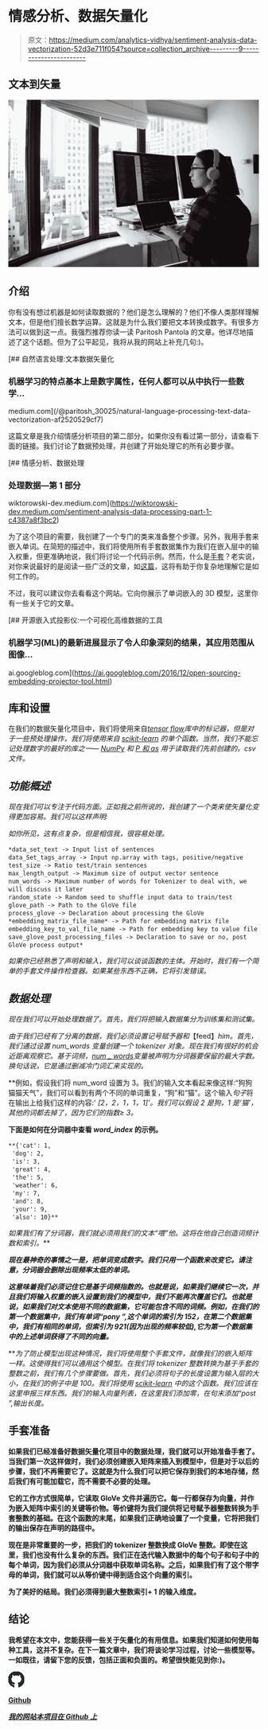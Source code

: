 # 情感分析、数据矢量化

> 原文：<https://medium.com/analytics-vidhya/sentiment-analysis-data-vectorization-52d3e711f054?source=collection_archive---------9----------------------->

## 文本到矢量

![](img/34c1fb48a8ca03b046e3e4434e59cf86.png)

## 介绍

你有没有想过机器是如何读取数据的？他们是怎么理解的？他们不像人类那样理解文本，但是他们擅长数学运算。这就是为什么我们要把文本转换成数字。有很多方法可以做到这一点。我强烈推荐你读一读 Paritosh Pantola 的文章。他详尽地描述了这个话题。但为了公平起见，我将从我的网站上补充几句:)。

[](/@paritosh_30025/natural-language-processing-text-data-vectorization-af2520529cf7) [## 自然语言处理:文本数据矢量化

### 机器学习的特点基本上是数字属性，任何人都可以从中执行一些数学…

medium.com](/@paritosh_30025/natural-language-processing-text-data-vectorization-af2520529cf7) 

这篇文章是我介绍情感分析项目的第二部分。如果你没有看过第一部分，请查看下面的链接。我们讨论了数据预处理，并创建了开始处理它的所有必要步骤。

[](https://wiktorowski-dev.medium.com/sentiment-analysis-data-processing-part-1-c4387a8f3bc2) [## 情感分析、数据处理

### 处理数据—第 1 部分

wiktorowski-dev.medium.com](https://wiktorowski-dev.medium.com/sentiment-analysis-data-processing-part-1-c4387a8f3bc2) 

为了这个项目的需要，我创建了一个专门的类来准备整个步骤。另外，我用手套来嵌入单词。在简短的描述中，我们将使用所有手套数据集作为我们在嵌入层中的输入权重，但更准确地说，我们将讨论一个代码示例。然而，什么是[手套](https://nlp.stanford.edu/projects/glove/)？老实说，对你来说最好的是阅读一些广泛的文章，如[这篇](https://towardsdatascience.com/light-on-math-ml-intuitive-guide-to-understanding-glove-embeddings-b13b4f19c010)，这将有助于你复杂地理解它是如何工作的。

不过，我可以建议你去看看这个网站。它向你展示了单词嵌入的 3D 模型，这里你有一些关于它的文章。

[](https://ai.googleblog.com/2016/12/open-sourcing-embedding-projector-tool.html) [## 开源嵌入式投影仪:一个可视化高维数据的工具

### 机器学习(ML)的最新进展显示了令人印象深刻的结果，其应用范围从图像…

ai.googleblog.com](https://ai.googleblog.com/2016/12/open-sourcing-embedding-projector-tool.html) 

## 库和设置

在我们的数据矢量化项目中，我们将使用来自[*tensor flow*](https://www.tensorflow.org/)*库中的标记器，但是对于一些预处理操作，我们将使用来自 [*scikit-learn*](https://scikit-learn.org/stable/) 的单个函数。当然，我们不能忘记处理数字的最好的库之一— [NumPy](https://numpy.org/) 和 [P *和 as*](https://pandas.pydata.org/) 用于读取我们先前创建的。csv 文件。*

## *功能概述*

*现在我们可以专注于代码方面。正如我之前所说的，我创建了一个类来使矢量化变得更加容易。我们可以这样声明:*

*如你所见，这有点复杂，但是相信我，很容易处理。*

```
*data_set_text -> Input list of sentences
data_Set_tags_array -> Input np.array with tags, positive/negative
test_size -> Ratio test/train sentences
max_length_output -> Maximum size of output vector sentence
num_words -> Maximum number of words for Tokenizer to deal with, we will discuss it later
random_state -> Random seed to shuffle input data to train/test
glove_path -> Path to the GloVe file
process_glove -> Declaration about processing the GloVe
*embedding_matrix_file_name* -> Path for embedding matrix file
embedding_key_to_val_file_name -> Path for embedding key to value file
save_glove_post_processing_files -> Declaration to save or no, post 
GloVe process output*
```

*如果你已经熟悉了声明和输入，我们可以谈谈函数的主体。开始时，我们有一个简单的手套文件操作检查器。如果某些东西不正确，它将引发错误。*

## *数据处理*

*现在我们可以开始处理数据了。首先，我们将把输入数据集分为训练集和测试集。*

*由于我们已经有了分离的数据，我们必须设置记号赋予器和*【feed】*him。首先，我们通过设置 num_words 变量创建一个 tokenizer 对象。现在我们有很好的机会近距离观察它。基于词频，[*num _ words*](https://www.tensorflow.org/api_docs/python/tf/keras/preprocessing/text/Tokenizer)*变量被声明为分词器要保留的最大字数。换句话说，它是通过删减冷门词汇来实现的。**

**例如，假设我们将 num_word 设置为 3。我们的输入文本看起来像这样:“狗狗猫猫天气”，我们可以看到有两个不同的单词重复，“狗”和“猫”。这个输入*句子*将在输出上给我们这样的内容:' *[2，2，1，1，1]'。*我们可以假设 2 是狗，1 是‘猫’，其他的词都去掉了，因为它们的指数≥ 3。**

**下面是如何在分词器中查看 *word_index* 的示例。**

```
**{'cat': 1,
 'dog': 2,
 'is': 3,
 'great': 4,
 'the': 5,
 'weather': 6,
 'my': 7,
 'and': 8,
 'your': 9,
 'also': 10}**
```

**如果我们有了分词器，我们就必须用我们的文本*“喂”他。这将在他自己创造词频计数和索引。***

***现在最神奇的事情之一是，把单词变成数字。我们只用一个函数来改变它。请注意，分词器会删除出现频率太低的单词。***

***这意味着我们必须记住它是基于词频指数的。也就是说，如果我们继续它一次，并且我们将输入权重的嵌入设置到我们的模型中，我们不能再次覆盖它们。也就是说，如果我们对文本使用不同的数据集，它可能包含不同的词频。例如，在我们的第一个数据集中，我们有单词“pony ”,这个单词的索引为 152，在第二个数据集中，我们有相同的单词，但索引为 921(因为出现的频率较低),它为第一个数据集中的上述单词获得了不同的向量。***

***为了防止模型出现这种情况，我们将使用整个手套文件，就像我们的嵌入矩阵一样。这使得我们可以通用这个模型。在我们将 tokenizer 整数转换为基于手套的整数之前，我们有几个步骤要做。首先，我们必须将句子的长度设置为输入层的大小，在我们的例子中是 *100。*我们将使用 [*scikit-learn*](https://scikit-learn.org/stable/) *中的这个函数。我们应该在这里申报三样东西。我们的输入向量列表，在这里我们添加零，在句末添加“post ”,输出长度。****

## **手套准备**

**如果我们已经准备好数据矢量化项目中的数据处理，我们就可以开始准备手套了。当我们第一次这样做时，我们必须创建嵌入矩阵来插入到模型中，但是对于以后的步骤，我们不再需要它了。这就是为什么我们可以把它保存到我们的本地存储，然后我们有可能加载它，而不需要不必要的处理。**

**它的工作方式很简单，它读取 GloVe 文件并遍历它。每一行都保存为向量，并作为嵌入矩阵中索引的关键等价物。等价键将为我们提供将记号赋予器整数转换为手套整数的基础。在这个函数的末尾，如果我们正确地设置了一个变量，它将把我们的输出保存在声明的路径中。**

**现在是非常重要的一步，把我们的 tokenizer 整数换成 GloVe 整数。即使在这里，我们也没有什么复杂的东西。我们正在迭代输入数据中的每个句子和句子中的每个单词，因为我们必须从分词器中获取单词名称。之后，如果我们有了这个带字母的单词，我们就可以从等价键中得到适合这个向量的索引。**

**为了美好的结局。我们必须得到最大整数索引+ 1 的输入维度。**

## **结论**

**我希望在本文中，您能获得一些关于矢量化的有用信息。如果我们知道如何使用每种工具，这并不复杂。在下一篇文章中，我们将谈论学习过程，讨论一些模型等。一如既往，请留下您的反馈，包括正面和负面的。希望很快能见到你:)。**

**![](img/b1c629a277e8e8242b930f0cc2a58ad4.png)**

**[Github](https://github.com/wiktorowski-dev?tab=repositories)**

**[*我的网站*](https://wiktorowski.dev)[*本项目在 Github 上*](https://github.com/wiktorowski-dev/Sentiment-Analysis-project)**